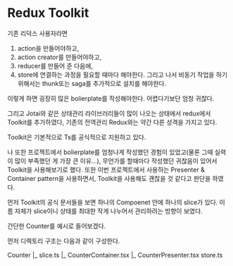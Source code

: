 # Redux Toolkit

기존 리덕스 사용자라면 
  1. action을 만들어야하고,
  2. action creator를 만들어야하고,
  3. reducer를 만들어 준 다음에,
  4. store에 연결하는 과정을 필요할 때마다 해야한다.
그리고 나서 비동기 작업을 하기 위해서는 thunk또는 saga를 추가적으로 설치를 해야한다.

이렇게 하면 굉장히 많은 bolierplate를 작성해야한다. 
어렵다기보단 엄청 귀찮다.

그리고 Jotai와 같은 상태관리 라이브러리들이 많이 나오는 상태에서 redux에서 Toolkit를 추가하였다,
기존의 전역관리 Redux와는 약간 다른 성격을 가지고 있다.

Toolkit은 기본적으로 Ts를 공식적으로 지원하고 있다. 

나 또한 프로젝트에서 bolierplate를 엄청나게 작성했던 경험이 있었고(물론 그때 실력이 많이 부족했던 게 가장 큰 이유...), 무언가를 할때마다 작성했던 귀찮음이 있어서 Toolkit을 사용해보기로 했다.
또한 이번 프로젝트에서 사용하는 Presenter & Container pattern을 사용하면서, Toolkit을 사용해도 괜찮을 것 같다고 판단을 하였다.

먼저 Toolkit의 공식 문서들을 보면 하나의 Compoenet 안에 하나의 slice가 있다. 
이름 자체가 slice이니 상태를 최대한 작게 나누어서 관리하려는 방향이 보였다.

간단한 Counter를 예시로 들어보겠다.

먼저 디렉토리 구조는 다음과 같이 구성한다.

Counter
  |_ slice.ts
  |_ CounterContainer.tsx
  |_ CounterPresenter.tsx
store.ts

